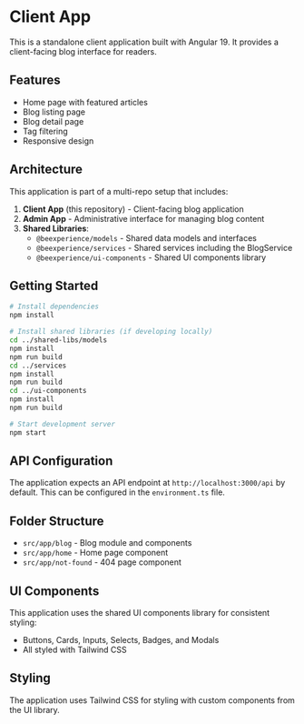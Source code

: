 # Client App

This is a standalone client application built with Angular 19. It provides a client-facing blog interface for readers.

## Features

- Home page with featured articles
- Blog listing page
- Blog detail page
- Tag filtering
- Responsive design

## Architecture

This application is part of a multi-repo setup that includes:

1. **Client App** (this repository) - Client-facing blog application
2. **Admin App** - Administrative interface for managing blog content
3. **Shared Libraries**:
   - `@beexperience/models` - Shared data models and interfaces
   - `@beexperience/services` - Shared services including the BlogService
   - `@beexperience/ui-components` - Shared UI components library

## Getting Started

```bash
# Install dependencies
npm install

# Install shared libraries (if developing locally)
cd ../shared-libs/models
npm install
npm run build
cd ../services
npm install
npm run build
cd ../ui-components
npm install
npm run build

# Start development server
npm start
```

## API Configuration

The application expects an API endpoint at `http://localhost:3000/api` by default. This can be configured in the `environment.ts` file.

## Folder Structure

- `src/app/blog` - Blog module and components
- `src/app/home` - Home page component
- `src/app/not-found` - 404 page component

## UI Components

This application uses the shared UI components library for consistent styling:

- Buttons, Cards, Inputs, Selects, Badges, and Modals
- All styled with Tailwind CSS

## Styling

The application uses Tailwind CSS for styling with custom components from the UI library.